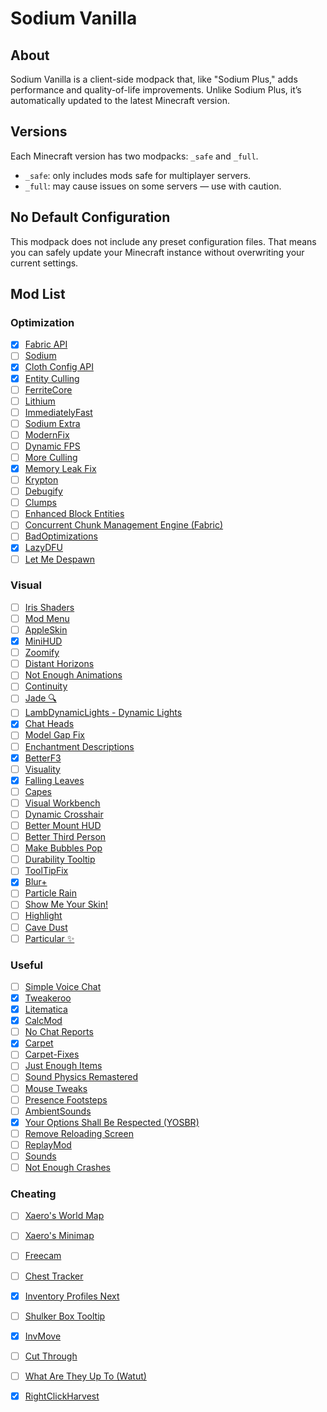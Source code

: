 # Sodium Vanilla

## About

Sodium Vanilla is a client-side modpack that, like "Sodium Plus," adds performance and quality-of-life improvements. Unlike Sodium Plus, it’s automatically updated to the latest Minecraft version.

## Versions

Each Minecraft version has two modpacks: `_safe` and `_full`.

* `_safe`: only includes mods safe for multiplayer servers.
* `_full`: may cause issues on some servers — use with caution.

## No Default Configuration

This modpack does not include any preset configuration files.
That means you can safely update your Minecraft instance without overwriting your current settings.

## Mod List

### Optimization

- [x] [Fabric API](https://modrinth.com/mod/fabric-api)
- [ ] [Sodium](https://modrinth.com/mod/sodium)
- [x] [Cloth Config API](https://modrinth.com/mod/cloth-config)
- [x] [Entity Culling](https://modrinth.com/mod/entityculling)
- [ ] [FerriteCore](https://modrinth.com/mod/ferrite-core)
- [ ] [Lithium](https://modrinth.com/mod/lithium)
- [ ] [ImmediatelyFast](https://modrinth.com/mod/immediatelyfast)
- [ ] [Sodium Extra](https://modrinth.com/mod/sodium-extra)
- [ ] [ModernFix](https://modrinth.com/mod/modernfix)
- [ ] [Dynamic FPS](https://modrinth.com/mod/dynamic-fps)
- [ ] [More Culling](https://modrinth.com/mod/moreculling)
- [x] [Memory Leak Fix](https://modrinth.com/mod/memoryleakfix)
- [ ] [Krypton](https://modrinth.com/mod/krypton)
- [ ] [Debugify](https://modrinth.com/mod/debugify)
- [ ] [Clumps](https://modrinth.com/mod/clumps)
- [ ] [Enhanced Block Entities](https://modrinth.com/mod/ebe)
- [ ] [Concurrent Chunk Management Engine (Fabric)](https://modrinth.com/mod/c2me-fabric)
- [ ] [BadOptimizations](https://modrinth.com/mod/badoptimizations)
- [x] [LazyDFU](https://modrinth.com/mod/lazydfu)
- [ ] [Let Me Despawn](https://modrinth.com/mod/lmd)

### Visual

- [ ] [Iris Shaders](https://modrinth.com/mod/iris)
- [ ] [Mod Menu](https://modrinth.com/mod/modmenu)
- [ ] [AppleSkin](https://modrinth.com/mod/appleskin)
- [x] [MiniHUD](https://modrinth.com/mod/minihud)
- [ ] [Zoomify](https://modrinth.com/mod/zoomify)
- [ ] [Distant Horizons](https://modrinth.com/mod/distanthorizons)
- [ ] [Not Enough Animations](https://modrinth.com/mod/not-enough-animations)
- [ ] [Continuity](https://modrinth.com/mod/continuity)
- [ ] [Jade 🔍](https://modrinth.com/mod/jade)
- [ ] [LambDynamicLights - Dynamic Lights](https://modrinth.com/mod/lambdynamiclights)
- [x] [Chat Heads](https://modrinth.com/mod/chat-heads)
- [ ] [Model Gap Fix](https://modrinth.com/mod/modelfix)
- [ ] [Enchantment Descriptions](https://modrinth.com/mod/enchantment-descriptions)
- [x] [BetterF3](https://modrinth.com/mod/betterf3)
- [ ] [Visuality](https://modrinth.com/mod/visuality)
- [x] [Falling Leaves](https://modrinth.com/mod/fallingleaves)
- [ ] [Capes](https://modrinth.com/mod/capes)
- [ ] [Visual Workbench](https://modrinth.com/mod/visual-workbench)
- [ ] [Dynamic Crosshair](https://modrinth.com/mod/dynamiccrosshair)
- [ ] [Better Mount HUD](https://modrinth.com/mod/better-mount-hud)
- [ ] [Better Third Person](https://modrinth.com/mod/better-third-person)
- [ ] [Make Bubbles Pop](https://modrinth.com/mod/make_bubbles_pop)
- [ ] [Durability Tooltip](https://modrinth.com/mod/durability-tooltip)
- [ ] [ToolTipFix](https://modrinth.com/mod/tooltipfix)
- [x] [Blur+](https://modrinth.com/mod/blur-plus)
- [ ] [Particle Rain](https://modrinth.com/mod/particle-rain)
- [ ] [Show Me Your Skin!](https://modrinth.com/mod/show-me-your-skin)
- [ ] [Highlight](https://modrinth.com/mod/highlight)
- [ ] [Cave Dust](https://modrinth.com/mod/cave-dust)
- [ ] [Particular ✨](https://modrinth.com/mod/particular)

### Useful

- [ ] [Simple Voice Chat](https://modrinth.com/mod/simple-voice-chat)
- [x] [Tweakeroo](https://modrinth.com/mod/tweakeroo)
- [x] [Litematica](https://modrinth.com/mod/litematica)
- [x] [CalcMod](https://modrinth.com/mod/calcmod)
- [ ] [No Chat Reports](https://modrinth.com/mod/no-chat-reports)
- [x] [Carpet](https://modrinth.com/mod/carpet)
- [ ] [Carpet-Fixes](https://modrinth.com/mod/carpet-fixes)
- [ ] [Just Enough Items](https://modrinth.com/mod/jei)
- [ ] [Sound Physics Remastered](https://modrinth.com/mod/sound-physics-remastered)
- [ ] [Mouse Tweaks](https://modrinth.com/mod/mouse-tweaks)
- [ ] [Presence Footsteps](https://modrinth.com/mod/presence-footsteps)
- [ ] [AmbientSounds](https://modrinth.com/mod/ambientsounds)
- [x] [Your Options Shall Be Respected (YOSBR)](https://modrinth.com/mod/yosbr)
- [ ] [Remove Reloading Screen](https://modrinth.com/mod/rrls)
- [ ] [ReplayMod](https://modrinth.com/mod/replaymod)
- [ ] [Sounds](https://modrinth.com/mod/sound)
- [ ] [Not Enough Crashes](https://modrinth.com/mod/notenoughcrashes)

### Cheating

- [ ] [Xaero's World Map](https://modrinth.com/mod/xaeros-world-map)
- [ ] [Xaero's Minimap](https://modrinth.com/mod/xaeros-minimap)
- [ ] [Freecam](https://modrinth.com/mod/freecam)
- [ ] [Chest Tracker](https://modrinth.com/mod/chest-tracker)
- [x] [Inventory Profiles Next](https://modrinth.com/mod/inventory-profiles-next)
- [ ] [Shulker Box Tooltip](https://modrinth.com/mod/shulkerboxtooltip)
- [x] [InvMove](https://modrinth.com/mod/invmove)
- [ ] [Cut Through](https://modrinth.com/mod/cut-through)
- [ ] [What Are They Up To (Watut)](https://modrinth.com/mod/what-are-they-up-to)
- [x] [RightClickHarvest](https://modrinth.com/mod/rightclickharvest)

